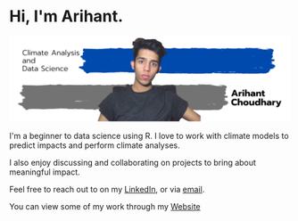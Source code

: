 # Hi, I'm Arihant.

![alt-text](https://github.com/arihantchoudhary/arihantchoudhary/blob/master/Github.png)

I'm a beginner to data science using R. I love to work with climate models to predict impacts and perform climate analyses.

I also enjoy discussing and collaborating on projects to bring about meaningful impact.

Feel free to reach out to on my [LinkedIn](https://www.linkedin.com/in/arihant-choudhary-308a4716b/), or via [email](mailto:arihantchoudhary23@gmail.com).

You can view some of my work through my [Website](www.arihantchoudhary.com)
